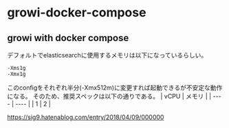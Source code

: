 # growi-docker-compose

## growi with docker compose

デフォルトでelasticsearchに使用するメモリは以下になっているらしい。

```
-Xms1g
-Xmx1g
```

このconfigをそれぞれ半分(-Xmx512m)に変更すれば起動できるが不安定な動作になる。
そのため、推奨スペックは以下の通りである。
| vCPU | メモリ |
| ---- | ---- |
|     1 |     2 |

<https://sig9.hatenablog.com/entry/2018/04/09/000000>
